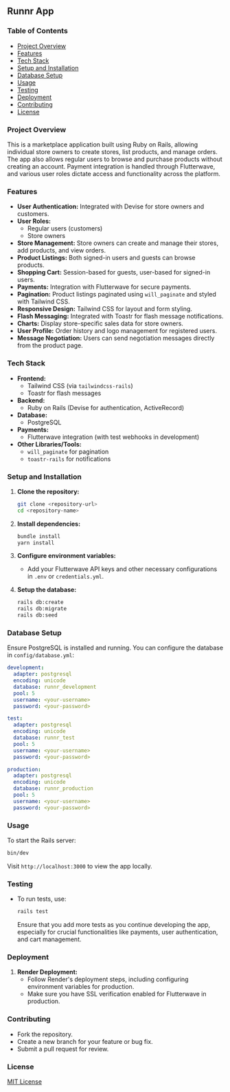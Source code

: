 
## **Runnr App**

### **Table of Contents**
- [Project Overview](#project-overview)
- [Features](#features)
- [Tech Stack](#tech-stack)
- [Setup and Installation](#setup-and-installation)
- [Database Setup](#database-setup)
- [Usage](#usage)
- [Testing](#testing)
- [Deployment](#deployment)
- [Contributing](#contributing)
- [License](#license)


### **Project Overview**

This is a marketplace application built using Ruby on Rails, allowing individual store owners to create stores, list products, and manage orders. The app also allows regular users to browse and purchase products without creating an account. Payment integration is handled through Flutterwave, and various user roles dictate access and functionality across the platform.


### **Features**
- **User Authentication:** Integrated with Devise for store owners and customers.
- **User Roles:**
  - Regular users (customers)
  - Store owners
- **Store Management:** Store owners can create and manage their stores, add products, and view orders.
- **Product Listings:** Both signed-in users and guests can browse products.
- **Shopping Cart:** Session-based for guests, user-based for signed-in users.
- **Payments:** Integration with Flutterwave for secure payments.
- **Pagination:** Product listings paginated using `will_paginate` and styled with Tailwind CSS.
- **Responsive Design:** Tailwind CSS for layout and form styling.
- **Flash Messaging:** Integrated with Toastr for flash message notifications.
- **Charts:** Display store-specific sales data for store owners.
- **User Profile:** Order history and logo management for registered users.
- **Message Negotiation:** Users can send negotiation messages directly from the product page.
  

### **Tech Stack**

- **Frontend:**
  - Tailwind CSS (via `tailwindcss-rails`)
  - Toastr for flash messages
- **Backend:**
  - Ruby on Rails (Devise for authentication, ActiveRecord)
- **Database:**
  - PostgreSQL
- **Payments:**
  - Flutterwave integration (with test webhooks in development)
- **Other Libraries/Tools:**
  - `will_paginate` for pagination
  - `toastr-rails` for notifications


### **Setup and Installation**

1. **Clone the repository:**
   ```bash
   git clone <repository-url>
   cd <repository-name>
   ```

2. **Install dependencies:**
   ```bash
   bundle install
   yarn install
   ```

3. **Configure environment variables:**
   - Add your Flutterwave API keys and other necessary configurations in `.env` or `credentials.yml`.

4. **Setup the database:**
   ```bash
   rails db:create
   rails db:migrate
   rails db:seed
   ```


### **Database Setup**

Ensure PostgreSQL is installed and running. You can configure the database in `config/database.yml`:

```yaml
development:
  adapter: postgresql
  encoding: unicode
  database: runnr_development
  pool: 5
  username: <your-username>
  password: <your-password>

test:
  adapter: postgresql
  encoding: unicode
  database: runnr_test
  pool: 5
  username: <your-username>
  password: <your-password>

production:
  adapter: postgresql
  encoding: unicode
  database: runnr_production
  pool: 5
  username: <your-username>
  password: <your-password>
```


### **Usage**

To start the Rails server:

```bash
bin/dev
```

Visit `http://localhost:3000` to view the app locally.


### **Testing**

- To run tests, use:
   ```bash
   rails test
   ```
   Ensure that you add more tests as you continue developing the app, especially for crucial functionalities like payments, user authentication, and cart management.


### **Deployment**

1. **Render Deployment:**
   - Follow Render's deployment steps, including configuring environment variables for production.
   - Make sure you have SSL verification enabled for Flutterwave in production.


### **Contributing**

- Fork the repository.
- Create a new branch for your feature or bug fix.
- Submit a pull request for review.

### **License**

[MIT License](LICENSE)

